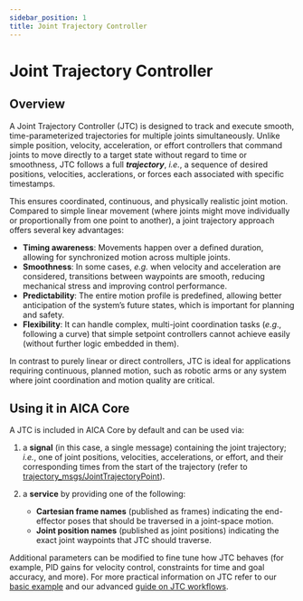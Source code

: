```yaml
---
sidebar_position: 1
title: Joint Trajectory Controller
---
```


# Joint Trajectory Controller

## Overview

A Joint Trajectory Controller (JTC) is designed to track and execute smooth, time-parameterized trajectories for 
multiple joints simultaneously. Unlike simple position, velocity, acceleration, or effort controllers that command 
joints to move directly to a target state without regard to time or smoothness, JTC follows a full **_trajectory_**, 
_i.e._, a sequence of desired positions, velocities, acclerations, or forces each associated with specific timestamps. 

This ensures coordinated, continuous, and physically realistic joint motion. Compared to simple linear movement (where
joints might move individually or proportionally from one point to another), a joint trajectory approach offers several
key advantages:

- **Timing awareness**: Movements happen over a defined duration, allowing for synchronized motion across multiple
joints.
- **Smoothness**: In some cases, _e.g._ when velocity and acceleration are considered, transitions between waypoints 
are smooth, reducing mechanical stress and improving control performance.
- **Predictability**: The entire motion profile is predefined, allowing better anticipation of the system’s future
states, which is important for planning and safety.
- **Flexibility**: It can handle complex, multi-joint coordination tasks (*e.g*., following a curve) that simple
setpoint controllers cannot achieve easily (without further logic embedded in them).

In contrast to purely linear or direct controllers, JTC is ideal for applications requiring continuous, planned motion,
such as robotic arms or any system where joint coordination and motion quality are critical.

## Using it in AICA Core

A JTC is included in AICA Core by default and can be used via:

<!-- todo: no 1 to be updated once we start using our new Trajectory types -->
1. a **signal** (in this case, a single message) containing the joint trajectory; *i.e.*, one of joint positions,
velocities, accelerations, or effort, and their corresponding times from the start of the trajectory (refer to
[trajectory_msgs/JointTrajectoryPoint](https://docs.ros.org/en/noetic/api/trajectory_msgs/html/msg/JointTrajectoryPoint.html)). 
   
2. a **service** by providing one of the following:
   
   - **Cartesian frame names** (published as frames) indicating the end-effector poses that should be
traversed in a joint-space motion.
   - **Joint position names** (published as joint positions) indicating the exact joint waypoints that JTC should
traverse.

Additional parameters can be modified to fine tune how JTC behaves (for example, PID gains for velocity control,
constraints for time and goal accuracy, and more). For more practical information on JTC refer to our
[basic example](../../../../core/examples/core-controllers/jtc-example.md) and our advanced 
[guide on JTC workflows](../../../../core/examples/guides/jtc-guide.md).